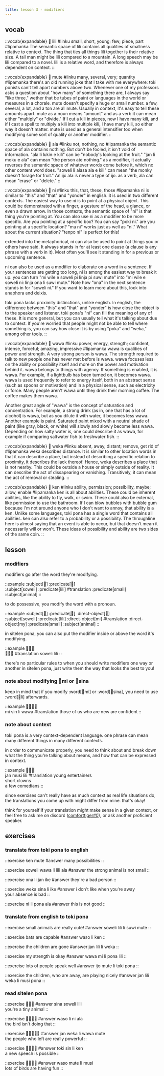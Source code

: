 ```yaml
---
title: lesson 3 - modifiers
---
```


## vocab

::vocab{expandable}
󱤨 lili
#linku
small, short, young; few; piece, part
#lipamanka
The semantic space of lili contains all qualities of smallness relative to context. The thing that ties all things lili together is their relative size. A tall man might be lili compared to a mountain. A long speech may be lili compared to a novel. lili is a relative word, and therefore is always dependent on context.
::

::vocab{expandable}
󱤼 mute
#linku
many, several, very; quantity
#lipamanka
there's an old running joke that I take with me everywhere: toki ponists can't tell apart numbers above two. Whenever one of my professors asks a question about "how many" of something there are, I always say "like three," wether that be tubes of paint or languages in the world or measures in a chorale. mute doesn't specify a huge or small number. a few, several, a lot, and a ton are all mute. Usually in context, it's easy to tell these amounts apart. mute as a noun means "amount" and as a verb it can mean either "multiply" or "divide." If I cut a kili in pieces, now I have many kili, and if I cast a spell to multiply a kili into multiple kili, I have many kili, so either way it doesn't matter. mute is used as a general intensifier too when modifying some sort of quality or another modifier.
::

::vocab{expandable}
󱤂 ala
#linku
not, nothing, no
#lipamanka
the semantic space of ala contains nothing. But don't be fooled, it isn't void of information. "ala li lukin e kili" can be "nobody's looking at the fruit." "jan li moku e ala" can mean "the person ate nothing." as a modifier, it actually reverses the semantic space of whatever words come before it, which no other content word does. "soweli li alasa ala e kili" can mean "the monky doesn't forage for fruit." An ijo ala is never a type of ijo. as a verb, ala can mean "erase" or "delete."
::

::vocab{expandable}
󱥁 ni
#linku
this, that, these, those
#lipamanka
ni is similar to "this" and "that" and "yonder" in english. it is used in two different contexts. The easiest way to use ni is to point at a physical object. This could be demonstrated with a finger, a gesture of the head, a glance, or even a drawn arrow. In those contexts, the semantic space of "ni" is that thing you're pointing at. You can also use ni as a modifier to be more specific. Are you pointing at a specific box? You can say "poki ni." are you pointing at a specific location? "ma ni" works just as well as "ni." What about the current situation? "tenpo ni" is perfect for this!

extended into the metaphorical, ni can also be used to point at things you or others have said. It always stands in for at least one clause (a clause is any phrase with a verb in it). Most often you'll see it standing in for a previous or upcoming sentence.

ni can also be used as a modifier to elaborate on a word in a sentence. If your sentences are getting too long, ni is among the easiest way to break it up. you can turn "mi wile e soweli pi linja pi suwi mute" into "mi wile e soweli ni: linja ona li suwi mute." Note how "ona" in the next sentence stands in for "soweli ni." If you want to learn more about this, look into anaphora and deixis.

toki pona lacks proximity distinctions, unlike english. In english, the difference between "this" and "that" and "yonder" is how close the object is to the speaker and listener. toki pona's "ni" can fill the meaning of any of these. It is more general, but you can usually tell what it's talking about due to context. If you're worried that people might not be able to tell where something is, you can say how close it is by using "poka" and "weka," among other tools.
::

::vocab{expandable}
󱥵 wawa
#linku
power, energy, strength; confident, intense, forceful; amazing, impressive
#lipamanka
wawa is qualities of power and strength. A very strong person is wawa. The strength required to talk to new people one has never met before is wawa. wawa focuses less on the ability or possibility itself and more on the power and motivation behind it. wawa belongs to things with agency. If something is enabled, it is wawa. For example, if a lightbulb has been turned on, it becomes wawa. wawa is used frequently to refer to energy itself, both in an abstract sense (such as spoons or motivation) and in a physical sense, such as electricity or force. Many people aren't wawa until they drink their morning coffee. The coffee makes them wawa.

Another great angle of "wawa" is the concept of saturation and concentration. For example, a strong drink (as in, one that has a lot of alcohol) is wawa, but as you dilute it with water, it becomes less wawa. Another example is paint. Saturated paint mixed with a neutral shade of paint (like gray, black, or white) will slowly and slowly become less wawa. Depending on how salty water is, one could describe it as wawa, for example if comparing saltwater fish to freshwater fish.
::

::vocab{expandable}
󱥶 weka
#linku
absent, away, distant; remove, get rid of
#lipamanka
weka describes distance. It is similar to other location words in that it can describe a place, but instead of describing a specific relation to proximity, it describes the lack thereof. Hence, weka describes a place that is not nearby. This could be outside a house or simply outside of reality. It can describe the act of dissapearing or vanishing. Transitively, it can mean the act of removal or stealing.
::

::vocab{expandable}
󱤘 ken
#linku
ability, permission; possibility, maybe; allow, enable
#lipamanka
ken is all about abilities. These could be inherent abilities, like the ability to fly, walk, or swim. These could also be external, like permission to use the bathroom. If I can blow bubbles with bubble gum because I'm not around anyone who I don't want to annoy, that ability is a ken. Unlike some languages, toki pona has a single word that contains all abilities. ken can also refer to a probability or a possibility. The throughline here is almost saying that an event is able to occur, but that doesn't mean it necessarily will or won't. These ideas of possibility and ability are two sides of the same coin.
::

## lesson
### modifiers
modifiers go after the word they're modifying.

<!-- here i'm using the predicate and subject components for the color highlighting, even though obv theyre not actually marking the subject and predicate here. dont worry about it..... -->
::example
:subject[󱥢] :predicate[󱤨] \
:subject[soweli] :predicate[lili]
#translation
:predicate[small] :subject[animal]
::

to do possessive, you modify the word with a pronoun.

::example
:subject[󱥢] :predicate[󱤨] :direct-object[󱤴] \
:subject[soweli] :predicate[lili] :direct-object[mi]
#translation
:direct-object[my] :predicate[small] :subject[animal]
::

in sitelen pona, you can also put the modifier inside or above the word it's modifying.

::example
󱥢󱦖󱤨 \
󱥢󱦕󱤨
#translation
soweli lili
::

there's no particular rules to when you should write modifiers one way or another in sitelen pona, just write them the way that looks the best to you!

### note about modifying 󱤴mi or 󱥞sina
keep in mind that if you modify :word[󱤴mi] or :word[󱥞sina], you need to use :word[󱤧li] afterwards.


::example
󱤴󱥝󱤧󱥵 \
mi sin li wawa
#translation
those of us who are new are confident
::

### note about context

toki pona is a very context-dependent language. one phrase can mean many different things in many different contexts.

in order to communicate properly, you need to think about and break down what the thing you're talking about means, and how that can be expressed in context.

::example
󱤑󱤻󱤨 \
jan musi lili
#translation
young entertainers \
short clowns \
a few comedians
::

since exercises can't really have as much context as real life situations do, the translations you come up with might differ from mine. that's okay!

think for yourself if your translation might make sense in a given context, or feel free to ask me on discord ([comforttiger#0](https://discord.com/users/152843864342790145)), or ask another proficient speaker.

## exercises
### translate from toki pona to english
::exercise
ken mute
#answer
many possibilities
::

::exercise
soweli wawa li lili ala
#answer
the strong animal is not small
::

::exercise
ona li jan ike
#answer
they're a bad person
::

::exercise
weka sina li ike
#answer
i don't like when you're away \
your absence is bad
::

::exercise
ni li pona ala
#answer
this is not good
::

### translate from english to toki pona
::exercise
small animals are really cute!
#answer
soweli lili li suwi mute
::

::exercise
bats are capable
#answer
waso li ken
::

::exercise
the children are gone
#answer
jan lili li weka
::

::exercise
my strength is okay
#answer
wawa mi li pona lili
::

::exercise
lots of people speak well
#answer
ijo mute li toki pona
::

::exercise
the children, who are away, are playing nicely
#answer
jan lili weka li musi pona
::

### read sitelen pona
::exercise
󱥞󱥢󱤨
#answer
sina soweli lili \
you're a tiny animal
::

::exercise
󱥴󱤧󱥁󱤂
#answer
waso li ni ala \
the bird isn't doing that
::

::exercise
󱤑󱥶󱤧󱥵󱤼
#answer
jan weka li wawa mute \
the people who left are really powerful
::

::exercise
󱥬󱥝󱤧󱤘
#answer
toki sin li ken \
a new speech is possible
::

::exercise
󱥴󱤼󱤧󱤻
#answer
waso mute li musi \
lots of birds are having fun
::